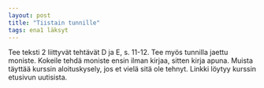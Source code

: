```yaml
---
layout: post
title: "Tiistain tunnille"
tags: ena1 läksyt
---
```


Tee teksti 2 liittyvät tehtävät D ja E, s. 11-12. Tee myös tunnilla jaettu moniste. Kokeile tehdä moniste ensin ilman kirjaa, sitten kirja apuna. Muista täyttää kurssin aloituskysely, jos et vielä sitä ole tehnyt. Linkki löytyy kurssin etusivun uutisista.